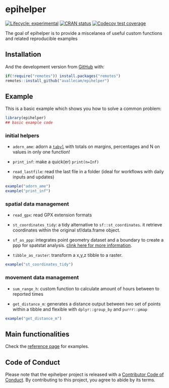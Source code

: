 
<!-- README.md is generated from README.Rmd. Please edit that file -->

# epihelper

<!-- badges: start -->

[![Lifecycle:
experimental](https://img.shields.io/badge/lifecycle-experimental-orange.svg)](https://www.tidyverse.org/lifecycle/#experimental)
[![CRAN
status](https://www.r-pkg.org/badges/version/epihelper)](https://CRAN.R-project.org/package=epihelper)
[![Codecov test
coverage](https://codecov.io/gh/avallecam/epihelper/branch/master/graph/badge.svg)](https://codecov.io/gh/avallecam/epihelper?branch=master)
<!-- badges: end -->

The goal of epihelper is to provide a miscelanea of useful custom
functions and related reproducible examples

## Installation

<!-- You can install the released version of epihelper from [CRAN](https://CRAN.R-project.org) with: -->
<!-- ``` r -->
<!-- install.packages("epihelper") -->
<!-- ``` -->

And the development version from
[GitHub](https://github.com/avallecam/epihelper) with:

``` r
if(!require("remotes")) install.packages("remotes")
remotes::install_github("avallecam/epihelper")
```

## Example

This is a basic example which shows you how to solve a common problem:

``` r
library(epihelper)
## basic example code
```

### initial helpers

-   `adorn_ame`: adorn a
    [`tabyl`](https://cran.r-project.org/web/packages/janitor/vignettes/janitor.html#tabyl---a-better-version-of-table)
    with totals on margins, percentages and N on values in only one
    function!

-   `print_inf`: make a quick(er) `print(n=Inf)`

-   `read_lastfile`: read the last file in a folder (ideal for workflows
    with daily inputs and updates)

``` r
example("adorn_ame")
example("print_inf")
```

### spatial data management

-   `read_gpx`: read GPX extension formats

-   `st_coordinates_tidy`: a tidy alternative to `sf::st_coordinates`.
    it retrieve coordinates within the original sf/data.frame object.

-   `sf_as_ppp`: integrates point geometry dataset and a boundary to
    create a ppp for spatstat analysis. [clink here for more
    information](https://github.com/r-spatial/sf/issues/1233).

-   `tibble_as_raster`: transform a x,y,z tibble to a raster.

``` r
example("st_coordinates_tidy")
```

### movement data management

-   `sum_range_h`: custom function to calculate amount of hours between
    to reported times

-   `get_distance_m`: generates a distance output between two set of
    points within a tibble and flexible with `dplyr::group_by` and
    `purrr::pmap`

``` r
example("get_distance_m")
```

## Main functionalities

Check the [reference
page](https://avallecam.github.io/epihelper/reference/index.html) for
examples.

## Code of Conduct

Please note that the epihelper project is released with a [Contributor
Code of
Conduct](https://contributor-covenant.org/version/2/0/CODE_OF_CONDUCT.html).
By contributing to this project, you agree to abide by its terms.
